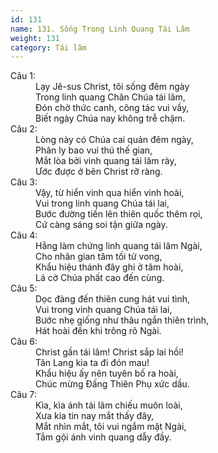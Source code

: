 ```yaml
---
id: 131
name: 131. Sống Trong Linh Quang Tái Lâm
weight: 131
category: Tái lâm
---
```

<dl><dt>Câu 1:</dt><dd data-verse="1">Lạy Jê-sus Christ, tôi sống đêm ngày <br/>Trong linh quang Chân Chúa tái lâm, <br/>Đón chờ thức canh, công tác vui vầy, <br/>Biết ngày Chúa nay không trễ chậm. </dd><dt>Câu 2:</dt><dd data-verse="2"> Lòng này có Chúa cai quản đêm ngày, <br/>Phân ly bao vui thú thế gian, <br/>Mắt lòa bởi vinh quang tái lâm rày, <br/>Ước được ở bên Christ rỡ ràng. </dd><dt>Câu 3:</dt><dd data-verse="3">Vậy, từ hiển vinh qua hiển vinh hoài, <br/>Vui trong linh quang Chúa tái lai, <br/>Bước đường tiến lên thiên quốc thêm rọi, <br/>Cứ càng sáng soi tận giữa ngày. </dd><dt>Câu 4:</dt><dd data-verse="4">Hằng làm chứng linh quang tái lâm Ngài, <br/>Cho nhân gian tăm tối tử vong, <br/>Khẩu hiệu thánh đây ghi ở tâm hoài, <br/>Lá cờ Chúa phất cao đến cùng. </dd><dt>Câu 5:</dt><dd data-verse="5">Dọc đàng đến thiên cung hát vui tình, <br/>Vui trong vinh quang Chúa tái lai, <br/>Bước nhẹ giống như thâu ngắn thiên trình, <br/>Hát hoài đến khi trông rõ Ngài. </dd><dt>Câu 6:</dt><dd data-verse="6">Christ gần tái lâm! Christ sắp lai hồi! <br/>Tân Lang kia ta đi đón mau! <br/>Khẩu hiệu ấy nên tuyên bố ra hoài, <br/>Chúc mừng Đấng Thiên Phụ xức dầu. </dd><dt>Câu 7:</dt><dd data-verse="7">Kìa, kìa ánh tái lâm chiếu muôn loài, <br/>Xưa kia tin nay mắt thấy đây, <br/>Mắt nhìn mắt, tôi vui ngắm mặt Ngài, <br/>Tắm gội ánh vinh quang dẫy đầy. </dd></dl>
